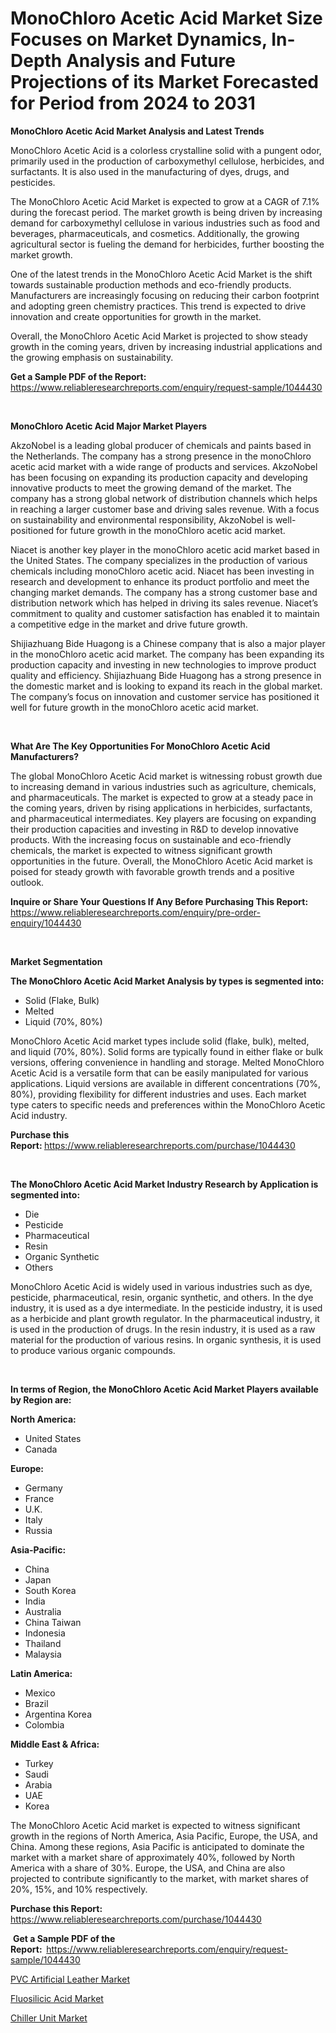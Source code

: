 <p><h1>MonoChloro Acetic Acid Market Size Focuses on Market Dynamics, In-Depth Analysis and Future Projections of its Market Forecasted for Period from 2024 to 2031</h1></p><p><strong>MonoChloro Acetic Acid Market Analysis and Latest Trends</strong></p>
<p><p>MonoChloro Acetic Acid is a colorless crystalline solid with a pungent odor, primarily used in the production of carboxymethyl cellulose, herbicides, and surfactants. It is also used in the manufacturing of dyes, drugs, and pesticides.</p><p>The MonoChloro Acetic Acid Market is expected to grow at a CAGR of 7.1% during the forecast period. The market growth is being driven by increasing demand for carboxymethyl cellulose in various industries such as food and beverages, pharmaceuticals, and cosmetics. Additionally, the growing agricultural sector is fueling the demand for herbicides, further boosting the market growth.</p><p>One of the latest trends in the MonoChloro Acetic Acid Market is the shift towards sustainable production methods and eco-friendly products. Manufacturers are increasingly focusing on reducing their carbon footprint and adopting green chemistry practices. This trend is expected to drive innovation and create opportunities for growth in the market.</p><p>Overall, the MonoChloro Acetic Acid Market is projected to show steady growth in the coming years, driven by increasing industrial applications and the growing emphasis on sustainability.</p></p>
<p><strong>Get a Sample PDF of the Report:&nbsp;</strong> <a href="https://www.reliableresearchreports.com/enquiry/request-sample/1044430">https://www.reliableresearchreports.com/enquiry/request-sample/1044430</a></p>
<p>&nbsp;</p>
<p><strong>MonoChloro Acetic Acid Major Market Players</strong></p>
<p><p>AkzoNobel is a leading global producer of chemicals and paints based in the Netherlands. The company has a strong presence in the monoChloro acetic acid market with a wide range of products and services. AkzoNobel has been focusing on expanding its production capacity and developing innovative products to meet the growing demand of the market. The company has a strong global network of distribution channels which helps in reaching a larger customer base and driving sales revenue. With a focus on sustainability and environmental responsibility, AkzoNobel is well-positioned for future growth in the monoChloro acetic acid market.</p><p>Niacet is another key player in the monoChloro acetic acid market based in the United States. The company specializes in the production of various chemicals including monoChloro acetic acid. Niacet has been investing in research and development to enhance its product portfolio and meet the changing market demands. The company has a strong customer base and distribution network which has helped in driving its sales revenue. Niacet’s commitment to quality and customer satisfaction has enabled it to maintain a competitive edge in the market and drive future growth.</p><p>Shijiazhuang Bide Huagong is a Chinese company that is also a major player in the monoChloro acetic acid market. The company has been expanding its production capacity and investing in new technologies to improve product quality and efficiency. Shijiazhuang Bide Huagong has a strong presence in the domestic market and is looking to expand its reach in the global market. The company’s focus on innovation and customer service has positioned it well for future growth in the monoChloro acetic acid market.</p></p>
<p>&nbsp;</p>
<p><strong>What Are The Key Opportunities For MonoChloro Acetic Acid Manufacturers?</strong></p>
<p><p>The global MonoChloro Acetic Acid market is witnessing robust growth due to increasing demand in various industries such as agriculture, chemicals, and pharmaceuticals. The market is expected to grow at a steady pace in the coming years, driven by rising applications in herbicides, surfactants, and pharmaceutical intermediates. Key players are focusing on expanding their production capacities and investing in R&D to develop innovative products. With the increasing focus on sustainable and eco-friendly chemicals, the market is expected to witness significant growth opportunities in the future. Overall, the MonoChloro Acetic Acid market is poised for steady growth with favorable growth trends and a positive outlook.</p></p>
<p><strong>Inquire or Share Your Questions If Any Before Purchasing This Report:</strong> <a href="https://www.reliableresearchreports.com/enquiry/pre-order-enquiry/1044430">https://www.reliableresearchreports.com/enquiry/pre-order-enquiry/1044430</a></p>
<p>&nbsp;</p>
<p><strong>Market Segmentation</strong></p>
<p><strong>The MonoChloro Acetic Acid Market Analysis by types is segmented into:</strong></p>
<p><ul><li>Solid (Flake, Bulk)</li><li>Melted</li><li>Liquid (70%, 80%)</li></ul></p>
<p><p>MonoChloro Acetic Acid market types include solid (flake, bulk), melted, and liquid (70%, 80%). Solid forms are typically found in either flake or bulk versions, offering convenience in handling and storage. Melted MonoChloro Acetic Acid is a versatile form that can be easily manipulated for various applications. Liquid versions are available in different concentrations (70%, 80%), providing flexibility for different industries and uses. Each market type caters to specific needs and preferences within the MonoChloro Acetic Acid industry.</p></p>
<p><strong>Purchase this Report:&nbsp;</strong><a href="https://www.reliableresearchreports.com/purchase/1044430">https://www.reliableresearchreports.com/purchase/1044430</a></p>
<p>&nbsp;</p>
<p><strong>The MonoChloro Acetic Acid Market Industry Research by Application is segmented into:</strong></p>
<p><ul><li>Die</li><li>Pesticide</li><li>Pharmaceutical</li><li>Resin</li><li>Organic Synthetic</li><li>Others</li></ul></p>
<p><p>MonoChloro Acetic Acid is widely used in various industries such as dye, pesticide, pharmaceutical, resin, organic synthetic, and others. In the dye industry, it is used as a dye intermediate. In the pesticide industry, it is used as a herbicide and plant growth regulator. In the pharmaceutical industry, it is used in the production of drugs. In the resin industry, it is used as a raw material for the production of various resins. In organic synthesis, it is used to produce various organic compounds.</p></p>
<p>&nbsp;</p>
<p><strong>In terms of Region, the MonoChloro Acetic Acid Market Players available by Region are:</strong></p>
<p>
    <p> <strong> North America: </strong>
        <ul>
            <li>United States</li>
            <li>Canada</li>
        </ul>
        </p> 
    <p> <strong> Europe: </strong>
        <ul>
            <li>Germany</li>
            <li>France</li>
            <li>U.K.</li>
            <li>Italy</li>
            <li>Russia</li>
        </ul>
        </p> 
    <p> <strong> Asia-Pacific: </strong>
        <ul>
            <li>China</li>
            <li>Japan</li>
            <li>South Korea</li>
            <li>India</li>
            <li>Australia</li>
            <li>China Taiwan</li>
            <li>Indonesia</li>
            <li>Thailand</li>
            <li>Malaysia</li>
        </ul>
        </p> 
    <p> <strong> Latin America: </strong>
        <ul>
            <li>Mexico</li>
            <li>Brazil</li>
            <li>Argentina Korea</li>
            <li>Colombia</li>
        </ul>
        </p> 
    <p> <strong> Middle East & Africa: </strong>
        <ul>
            <li>Turkey</li>
            <li>Saudi</li>
            <li>Arabia</li>
            <li>UAE</li>
            <li>Korea</li>
        </ul>
    </p>
    </p>
<p><p>The MonoChloro Acetic Acid market is expected to witness significant growth in the regions of North America, Asia Pacific, Europe, the USA, and China. Among these regions, Asia Pacific is anticipated to dominate the market with a market share of approximately 40%, followed by North America with a share of 30%. Europe, the USA, and China are also projected to contribute significantly to the market, with market shares of 20%, 15%, and 10% respectively.</p></p>
<p><strong>Purchase this Report: </strong><a href="https://www.reliableresearchreports.com/purchase/1044430">https://www.reliableresearchreports.com/purchase/1044430</a></p>
<p>&nbsp;<strong>Get a Sample PDF of the Report:&nbsp;&nbsp;</strong><a href="https://www.reliableresearchreports.com/enquiry/request-sample/1044430">https://www.reliableresearchreports.com/enquiry/request-sample/1044430</a></p>
<p><strong></strong></p>
<p><p><a href="https://github.com/dimitrishawkinswaynenp91rgz/Market-Research-Report-List-1/blob/main/pvc-artificial-leather-market.md">PVC Artificial Leather Market</a></p><p><a href="https://github.com/changoleonlaverguenzanoexiste/Market-Research-Report-List-2/blob/main/fluosilicic-acid-market.md">Fluosilicic Acid Market</a></p><p><a href="https://github.com/danielneavesallisons03mba/Market-Research-Report-List-1/blob/main/chiller-unit-market.md">Chiller Unit Market</a></p></p>